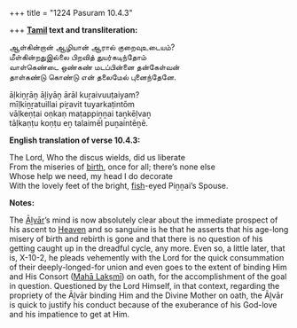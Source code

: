 +++
title = "1224 Pasuram 10.4.3"

+++
**[Tamil](/definition/tamil#history "show Tamil definitions") text and transliteration:**

ஆள்கின்றான் ஆழியான் ஆரால் குறைவுஉடையம்?  
மீள்கின்றதுஇல்லை பிறவித் துயர்கடிந்தோம்  
வாள்கெண்டை ஒண்கண் மடப்பின்னை தன்கேள்வன்  
தாள்கண்டு கொண்டு என் தலைமேல் புனைந்தேனே.

āḷkiṉṟāṉ āḻiyāṉ ārāl kuṟaivuuṭaiyam?  
mīḷkiṉṟatuillai piṟavit tuyarkaṭintōm  
vāḷkeṇṭai oṇkaṇ maṭappiṉṉai taṉkēḷvaṉ  
tāḷkaṇṭu koṇṭu eṉ talaimēl puṉaintēṉē.

**English translation of verse 10.4.3:**

The Lord, Who the discus wields, did us liberate  
From the miseries of [birth](/definition/birth#history "show birth definitions"), once for all; there’s none else  
Whose help we need, my head I do decorate  
With the lovely feet of the bright, [fish](/definition/fish#history "show fish definitions")-eyed Piṉṉai’s Spouse.

**Notes:**

The [Āḻvār](/definition/aḻvar#vaishnavism "show Āḻvār definitions")’s mind is now absolutely clear about the immediate prospect of his ascent to [Heaven](/definition/heaven#history "show Heaven definitions") and so sanguine is he that he asserts that his age-long misery of birth and rebirth is gone and that there is no question of his getting caught up in the dreadful cycle, any more. Even so, a little later, that is, X-10-2, he pleads vehemently with the Lord for the quick consummation of their deeply-longed-for union and even goes to the extent of binding Him and His Consort ([Mahā Lakṣmī](/definition/mahalakshmi#vaishnavism "show Mahā Lakṣmī definitions")) on oath, for the accomplishment of the goal in question. Questioned by the Lord Himself, in that context, regarding the propriety of the Āḻvār binding Him and the Divine Mother on oath, the Āḻvār is quick to justify his conduct because of the exuberance of his God-love and his impatience to get at Him.


